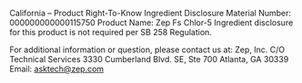  
 
 
California – Product Right-To-Know Ingredient Disclosure 
Material Number: 000000000000115750 
Product Name: Zep Fs Chlor-5 
Ingredient disclosure for this product is not required per SB 258 Regulation. 
 
For additional information or question, please contact us at: 
Zep, Inc. 
C/O Technical Services 
3330 Cumberland Blvd. SE, Ste 700 
Atlanta, GA 30339 
Email: asktech@zep.com 
 
 
 
 
